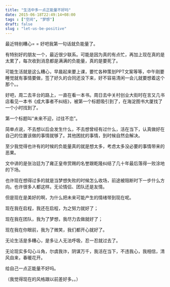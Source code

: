 ```yaml
---
title: "生活中多一点正能量不好吗"
date: 2015-06-18T22:49:14+08:00
tags : ["空间", "梦想"]
draft: false
slug : "let-us-be-positive"
---
```


最近特别糟心= = 好吧我第一句话就负能量了。

有特别好的朋友一个，最近很少联系。可能是因为真的有点忙，再加上现在真的是太累了，每次收到消息都是满满的负能量，真的是要死了。

可能生活就是这么糟心，早晨起来要上课，要忙各种策划PPT文案等等，中午刚要睡觉就有事情要做，签了好久的合同还没下来，好不容易清闲一会儿就要想着这个那个。。

好吧，周二去丰台的路上，一直在看一本书。周日去中关村创业大街时在言又几书店看见一本书《成大事者不纠结》，被第一个标题吸引到了，在海淀图书大厦找了一个小时找到了。



第一个标题叫“未来不迎，过往不恋”。

简单点说，不去想以后会发生什么，不去想曾经有过什么，活在当下，认真做好在自己的位置该做的事情就够了。其他困扰的事情，到时候自然会解决。

至少我觉得也许有的时候的负能量真的就是想太多，考虑太多没必要的事情带来的恶果。



文中讲的是张治廷为了雍正皇帝赏赐的名誉跟乾隆纠结了几十年最后落得一败涂地的下场。

也许现在想得过多的就是当梦想失败的时候怎么收场，前途被阻断时下一步什么方向。也许很多人都这样。无论情侣、团队还是友情。

但是现在是美好的啊，为什么把未来可能产生的情绪带到现在呢。



现在我在启程，我还在启程，为之努力就好了；

现在我在团队，我为了梦想，我尽力去做就好了；

现在我在你眼前，我为了微笑，我们都开心就好了。



无论生活是多糟心，是多让人无法呼吸，忍一忍就过去了。

无论现实多勾心斗角，尔虞我诈，阴谋万千，我活在当下，不违我心，我相信，清风自来，春暖花开。



给自己一点正能量不好吗。



（我觉得现在的风格跟以前差好多。。）